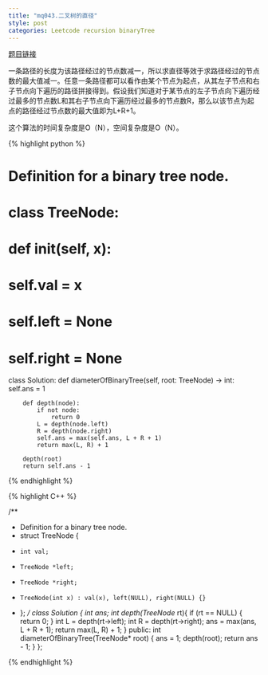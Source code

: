 ```yaml
---
title: "mq043.二叉树的直径"
style: post
categories: Leetcode recursion binaryTree
---
```


[题目链接](https://leetcode-cn.com/problems/diameter-of-binary-tree/)

一条路径的长度为该路径经过的节点数减一，所以求直径等效于求路径经过的节点数的最大值减一。任意一条路径都可以看作由某个节点为起点，从其左子节点和右子节点向下遍历的路径拼接得到。假设我们知道对于某节点的左子节点向下遍历经过最多的节点数L和其右子节点向下遍历经过最多的节点数R，那么以该节点为起点的路径经过节点数的最大值即为L+R+1。

这个算法的时间复杂度是O（N），空间复杂度是O（N）。

{% highlight python %}

# Definition for a binary tree node.
# class TreeNode:
#     def __init__(self, x):
#         self.val = x
#         self.left = None
#         self.right = None

class Solution:
    def diameterOfBinaryTree(self, root: TreeNode) -> int:
        self.ans = 1

        def depth(node):
            if not node:
                return 0
            L = depth(node.left)
            R = depth(node.right)
            self.ans = max(self.ans, L + R + 1)
            return max(L, R) + 1
        
        depth(root)
        return self.ans - 1

{% endhighlight %}

{% highlight C++ %}

/**
 * Definition for a binary tree node.
 * struct TreeNode {
 *     int val;
 *     TreeNode *left;
 *     TreeNode *right;
 *     TreeNode(int x) : val(x), left(NULL), right(NULL) {}
 * };
 */
class Solution {
    int ans;
    int depth(TreeNode* rt){
        if (rt == NULL) {
            return 0;
        }
        int L = depth(rt->left);
        int R = depth(rt->right);
        ans = max(ans, L + R + 1);
        return max(L, R) + 1;
    }
public:
    int diameterOfBinaryTree(TreeNode* root) {
        ans = 1;
        depth(root);
        return ans - 1;
    }
};

{% endhighlight %}
